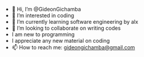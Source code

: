 - 👋 Hi, I’m @GideonGichamba
- 👀 I’m interested in coding
- 🌱 I’m currently learning software engineering by alx
- 💞️ I’m looking to collaborate on writing codes
- I am new to programming
- I appreciate any new material on coding
- 📫 How to reach me: gideongichamba@gmail.com

<!---
GideonGichamba/GideonGichamba is a ✨ special ✨ repository because its `README.md` (this file) appears on your GitHub profile.
You can click the Preview link to take a look at your changes.
--->
